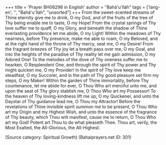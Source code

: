 +++
title = 'Prayer BH06296 in English'
author = "Bahá'u'lláh"
tags = ['lang-en', '', "Bahá'u'lláh", "unsorted"]
+++
From the sweet-scented streams of Thine eternity give me to drink, O my God, and of the fruits of the tree of Thy being enable me to taste, O my Hope!  From the crystal springs of Thy love suffer me to quaff, O my Glory, and beneath the shadow of Thine everlasting providence let me abide, O my Light!  Within the meadows of Thy nearness, before Thy presence, make me able to roam, O my Beloved, and at the right hand of the throne of Thy mercy, seat me, O my Desire!  From the fragrant breezes of Thy joy let a breath pass over me, O my Goal, and into the heights of the paradise of Thy reality let me gain admission, O my Adored One!  To the melodies of the dove of Thy oneness suffer me to hearken, O Resplendent One, and through the spirit of Thy power and Thy might quicken me, O my Provider!  In the spirit of Thy love keep me steadfast, O my Succorer, and in the path of Thy good pleasure set firm my steps, O my Maker!  Within the garden of Thine immortality, before Thy countenance, let me abide for ever, O Thou Who art merciful unto me, and upon the seat of Thy glory stablish me, O Thou Who art my Possessor!  To the heaven of Thy loving-kindness lift me up, O my Quickener, and unto the Daystar of Thy guidance lead me, O Thou my Attractor!  Before the revelations of Thine invisible spirit summon me to be present, O Thou Who art my Origin and my Highest Wish, and unto the essence of the fragrance of Thy beauty, which Thou wilt manifest, cause me to return, O Thou Who art my God!
Potent art Thou to do what pleaseth Thee.  Thou art, verily, the Most Exalted, the All-Glorious, the All-Highest.

(Source category: Spiritual Growth)
(Bahaiprayers.net ID: 301)
